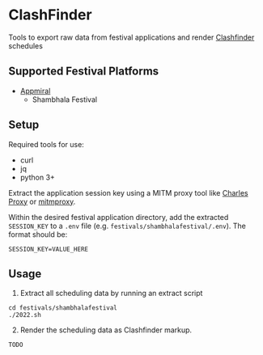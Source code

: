 # ClashFinder

Tools to export raw data from festival applications and render [Clashfinder](https://clashfinder.com/) schedules

## Supported Festival Platforms

* [Appmiral](https://appmiral.com/)
  * Shambhala Festival
## Setup

Required tools for use: 

* curl
* jq
* python 3+

Extract the application session key using a MITM proxy tool like [Charles Proxy](https://www.charlesproxy.com/) or [mitmproxy](https://mitmproxy.org/).

Within the desired festival application directory, add the extracted `SESSION_KEY` to a `.env` file (e.g. `festivals/shambhalafestival/.env`). The format should be:

```
SESSION_KEY=VALUE_HERE
```

## Usage

1. Extract all scheduling data by running an extract script
```
cd festivals/shambhalafestival
./2022.sh
```

2. Render the scheduling data as Clashfinder markup.

```
TODO
```